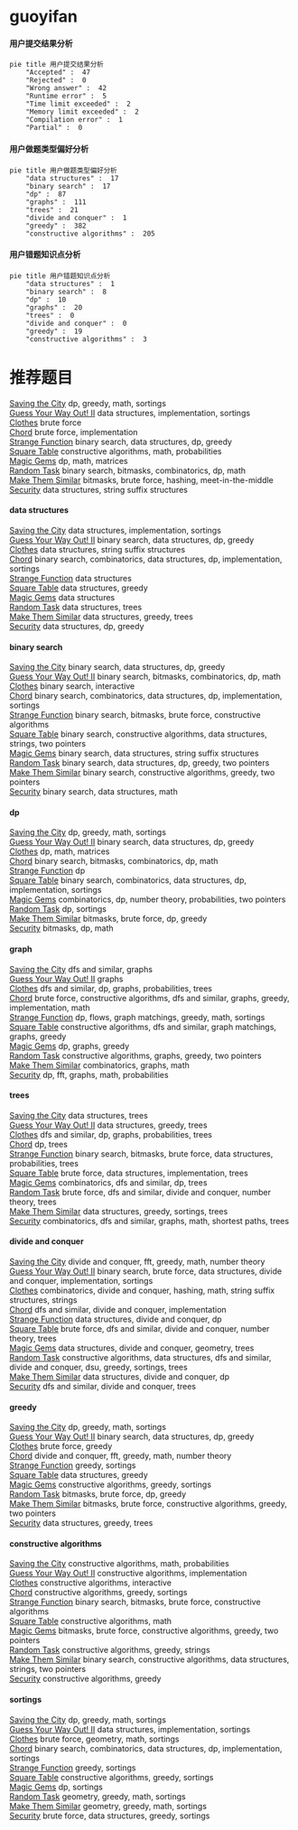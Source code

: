 # guoyifan
<!-- tabs:start -->
#### **用户提交结果分析**

```mermaid
pie title 用户提交结果分析
    "Accepted" :  47
    "Rejected" :  0
    "Wrong answer" :  42
    "Runtime error" :  5
    "Time limit exceeded" :  2
    "Memory limit exceeded" :  2
    "Compilation error" :  1
    "Partial" :  0
```
#### **用户做题类型偏好分析**

```mermaid
pie title 用户做题类型偏好分析
    "data structures" :  17
    "binary search" :  17
    "dp" :  87
    "graphs" :  111
    "trees" :  21
    "divide and conquer" :  1
    "greedy" :  382
    "constructive algorithms" :  205
```
#### **用户错题知识点分析**

```mermaid
pie title 用户错题知识点分析
    "data structures" :  1
    "binary search" :  8
    "dp" :  10
    "graphs" :  20
    "trees" :  0
    "divide and conquer" :  0
    "greedy" :  19
    "constructive algorithms" :  3
```
<!-- tabs:end -->
# 推荐题目
[Saving the City](http://codeforces.com/problemset/problem/1443/B)		dp,
                        greedy,
                        math,
                        sortings		  
[Guess Your Way Out! II](http://codeforces.com/problemset/problem/558/D)		data structures,
                        implementation,
                        sortings		  
[Clothes](http://codeforces.com/problemset/problem/102/A)		brute force		  
[Chord](http://codeforces.com/problemset/problem/88/A)		brute force,
                        implementation		  
[Strange Function](http://codeforces.com/problemset/problem/1334/F)		binary search,
                        data structures,
                        dp,
                        greedy		  
[Square Table](https://codeforces.com/contest/418/problem/C)		constructive algorithms,
                        math,
                        probabilities		  
[Magic Gems](http://codeforces.com/problemset/problem/1117/D)		dp,
                        math,
                        matrices		  
[Random Task](http://codeforces.com/problemset/problem/431/D)		binary search,
                        bitmasks,
                        combinatorics,
                        dp,
                        math		  
[Make Them Similar](http://codeforces.com/problemset/problem/1257/F)		bitmasks,
                        brute force,
                        hashing,
                        meet-in-the-middle		  
[Security](http://codeforces.com/problemset/problem/1037/H)		data structures,
                        string suffix structures		  
<!-- tabs:start -->
#### **data structures**
[Saving the City](http://codeforces.com/problemset/problem/558/D)		data structures,
                        implementation,
                        sortings		  
[Guess Your Way Out! II](http://codeforces.com/problemset/problem/1334/F)		binary search,
                        data structures,
                        dp,
                        greedy		  
[Clothes](http://codeforces.com/problemset/problem/1037/H)		data structures,
                        string suffix structures		  
[Chord](http://codeforces.com/problemset/problem/1284/B)		binary search,
                        combinatorics,
                        data structures,
                        dp,
                        implementation,
                        sortings		  
[Strange Function](http://codeforces.com/problemset/problem/1117/G)		data structures		  
[Square Table](http://codeforces.com/problemset/problem/144/E)		data structures,
                        greedy		  
[Magic Gems](http://codeforces.com/problemset/problem/1172/E)		data structures		  
[Random Task](http://codeforces.com/problemset/problem/1260/F)		data structures,
                        trees		  
[Make Them Similar](http://codeforces.com/problemset/problem/821/C)		data structures,
                        greedy,
                        trees		  
[Security](http://codeforces.com/problemset/problem/484/D)		data structures,
                        dp,
                        greedy		  
#### **binary search**
[Saving the City](http://codeforces.com/problemset/problem/1334/F)		binary search,
                        data structures,
                        dp,
                        greedy		  
[Guess Your Way Out! II](http://codeforces.com/problemset/problem/431/D)		binary search,
                        bitmasks,
                        combinatorics,
                        dp,
                        math		  
[Clothes](https://codeforces.com/contest/810/problem/D)		binary search,
                        interactive		  
[Chord](http://codeforces.com/problemset/problem/1284/B)		binary search,
                        combinatorics,
                        data structures,
                        dp,
                        implementation,
                        sortings		  
[Strange Function](http://codeforces.com/problemset/problem/1360/H)		binary search,
                        bitmasks,
                        brute force,
                        constructive algorithms		  
[Square Table](https://codeforces.com/contest/1291/problem/D)		binary search,
                        constructive algorithms,
                        data structures,
                        strings,
                        two pointers		  
[Magic Gems](http://codeforces.com/problemset/problem/232/D)		binary search,
                        data structures,
                        string suffix structures		  
[Random Task](http://codeforces.com/problemset/problem/1492/C)		binary search,
                        data structures,
                        dp,
                        greedy,
                        two pointers		  
[Make Them Similar](http://codeforces.com/problemset/problem/1463/D)		binary search,
                        constructive algorithms,
                        greedy,
                        two pointers		  
[Security](http://codeforces.com/problemset/problem/1490/G)		binary search,
                        data structures,
                        math		  
#### **dp**
[Saving the City](http://codeforces.com/problemset/problem/1443/B)		dp,
                        greedy,
                        math,
                        sortings		  
[Guess Your Way Out! II](http://codeforces.com/problemset/problem/1334/F)		binary search,
                        data structures,
                        dp,
                        greedy		  
[Clothes](http://codeforces.com/problemset/problem/1117/D)		dp,
                        math,
                        matrices		  
[Chord](http://codeforces.com/problemset/problem/431/D)		binary search,
                        bitmasks,
                        combinatorics,
                        dp,
                        math		  
[Strange Function](http://codeforces.com/problemset/problem/331/C3)		dp		  
[Square Table](http://codeforces.com/problemset/problem/1284/B)		binary search,
                        combinatorics,
                        data structures,
                        dp,
                        implementation,
                        sortings		  
[Magic Gems](http://codeforces.com/problemset/problem/1194/F)		combinatorics,
                        dp,
                        number theory,
                        probabilities,
                        two pointers		  
[Random Task](http://codeforces.com/problemset/problem/4/D)		dp,
                        sortings		  
[Make Them Similar](http://codeforces.com/problemset/problem/1395/C)		bitmasks,
                        brute force,
                        dp,
                        greedy		  
[Security](http://codeforces.com/problemset/problem/1034/E)		bitmasks,
                        dp,
                        math		  
#### **graph**
[Saving the City](http://codeforces.com/problemset/problem/508/D)		dfs and similar,
                        graphs		  
[Guess Your Way Out! II](http://codeforces.com/problemset/problem/235/D)		graphs		  
[Clothes](http://codeforces.com/problemset/problem/839/C)		dfs and similar,
                        dp,
                        graphs,
                        probabilities,
                        trees		  
[Chord](http://codeforces.com/problemset/problem/1487/C)		brute force,
                        constructive algorithms,
                        dfs and similar,
                        graphs,
                        greedy,
                        implementation,
                        math		  
[Strange Function](http://codeforces.com/problemset/problem/1437/C)		dp,
                        flows,
                        graph matchings,
                        greedy,
                        math,
                        sortings		  
[Square Table](http://codeforces.com/problemset/problem/1470/D)		constructive algorithms,
                        dfs and similar,
                        graph matchings,
                        graphs,
                        greedy		  
[Magic Gems](http://codeforces.com/problemset/problem/1476/C)		dp,
                        graphs,
                        greedy		  
[Random Task](http://codeforces.com/problemset/problem/1304/D)		constructive algorithms,
                        graphs,
                        greedy,
                        two pointers		  
[Make Them Similar](http://codeforces.com/problemset/problem/1475/C)		combinatorics,
                        graphs,
                        math		  
[Security](http://codeforces.com/problemset/problem/553/E)		dp,
                        fft,
                        graphs,
                        math,
                        probabilities		  
#### **trees**
[Saving the City](http://codeforces.com/problemset/problem/1260/F)		data structures,
                        trees		  
[Guess Your Way Out! II](http://codeforces.com/problemset/problem/821/C)		data structures,
                        greedy,
                        trees		  
[Clothes](http://codeforces.com/problemset/problem/839/C)		dfs and similar,
                        dp,
                        graphs,
                        probabilities,
                        trees		  
[Chord](http://codeforces.com/problemset/problem/1276/D)		dp,
                        trees		  
[Strange Function](http://codeforces.com/problemset/problem/1479/D)		binary search,
                        bitmasks,
                        brute force,
                        data structures,
                        probabilities,
                        trees		  
[Square Table](http://codeforces.com/problemset/problem/1511/C)		brute force,
                        data structures,
                        implementation,
                        trees		  
[Magic Gems](http://codeforces.com/problemset/problem/1499/F)		combinatorics,
                        dfs and similar,
                        dp,
                        trees		  
[Random Task](http://codeforces.com/problemset/problem/1491/E)		brute force,
                        dfs and similar,
                        divide and conquer,
                        number theory,
                        trees		  
[Make Them Similar](http://codeforces.com/problemset/problem/1466/D)		data structures,
                        greedy,
                        sortings,
                        trees		  
[Security](http://codeforces.com/problemset/problem/1495/D)		combinatorics,
                        dfs and similar,
                        graphs,
                        math,
                        shortest paths,
                        trees		  
#### **divide and conquer**
[Saving the City](http://codeforces.com/problemset/problem/1257/G)		divide and conquer,
                        fft,
                        greedy,
                        math,
                        number theory		  
[Guess Your Way Out! II](http://codeforces.com/problemset/problem/1461/D)		binary search,
                        brute force,
                        data structures,
                        divide and conquer,
                        implementation,
                        sortings		  
[Clothes](http://codeforces.com/problemset/problem/1466/G)		combinatorics,
                        divide and conquer,
                        hashing,
                        math,
                        string suffix structures,
                        strings		  
[Chord](http://codeforces.com/problemset/problem/1490/D)		dfs and similar,
                        divide and conquer,
                        implementation		  
[Strange Function](https://codeforces.com/contest/1483/problem/C)		data structures,
                        divide and conquer,
                        dp		  
[Square Table](http://codeforces.com/problemset/problem/1491/E)		brute force,
                        dfs and similar,
                        divide and conquer,
                        number theory,
                        trees		  
[Magic Gems](http://codeforces.com/problemset/problem/1303/G)		data structures,
                        divide and conquer,
                        geometry,
                        trees		  
[Random Task](http://codeforces.com/problemset/problem/1494/D)		constructive algorithms,
                        data structures,
                        dfs and similar,
                        divide and conquer,
                        dsu,
                        greedy,
                        sortings,
                        trees		  
[Make Them Similar](http://codeforces.com/problemset/problem/1482/E)		data structures,
                        divide and conquer,
                        dp		  
[Security](http://codeforces.com/problemset/problem/566/C)		dfs and similar,
                        divide and conquer,
                        trees		  
#### **greedy**
[Saving the City](http://codeforces.com/problemset/problem/1443/B)		dp,
                        greedy,
                        math,
                        sortings		  
[Guess Your Way Out! II](http://codeforces.com/problemset/problem/1334/F)		binary search,
                        data structures,
                        dp,
                        greedy		  
[Clothes](http://codeforces.com/problemset/problem/1019/A)		brute force,
                        greedy		  
[Chord](http://codeforces.com/problemset/problem/1257/G)		divide and conquer,
                        fft,
                        greedy,
                        math,
                        number theory		  
[Strange Function](http://codeforces.com/problemset/problem/1008/B)		greedy,
                        sortings		  
[Square Table](http://codeforces.com/problemset/problem/144/E)		data structures,
                        greedy		  
[Magic Gems](http://codeforces.com/problemset/problem/246/A)		constructive algorithms,
                        greedy,
                        sortings		  
[Random Task](http://codeforces.com/problemset/problem/1395/C)		bitmasks,
                        brute force,
                        dp,
                        greedy		  
[Make Them Similar](http://codeforces.com/problemset/problem/1500/C)		bitmasks,
                        brute force,
                        constructive algorithms,
                        greedy,
                        two pointers		  
[Security](http://codeforces.com/problemset/problem/821/C)		data structures,
                        greedy,
                        trees		  
#### **constructive algorithms**
[Saving the City](https://codeforces.com/contest/418/problem/C)		constructive algorithms,
                        math,
                        probabilities		  
[Guess Your Way Out! II](https://codeforces.com/contest/312/problem/C)		constructive algorithms,
                        implementation		  
[Clothes](http://codeforces.com/problemset/problem/1336/D)		constructive algorithms,
                        interactive		  
[Chord](http://codeforces.com/problemset/problem/246/A)		constructive algorithms,
                        greedy,
                        sortings		  
[Strange Function](http://codeforces.com/problemset/problem/1360/H)		binary search,
                        bitmasks,
                        brute force,
                        constructive algorithms		  
[Square Table](http://codeforces.com/problemset/problem/1352/B)		constructive algorithms,
                        math		  
[Magic Gems](http://codeforces.com/problemset/problem/1500/C)		bitmasks,
                        brute force,
                        constructive algorithms,
                        greedy,
                        two pointers		  
[Random Task](http://codeforces.com/problemset/problem/801/B)		constructive algorithms,
                        greedy,
                        strings		  
[Make Them Similar](https://codeforces.com/contest/1291/problem/D)		binary search,
                        constructive algorithms,
                        data structures,
                        strings,
                        two pointers		  
[Security](http://codeforces.com/problemset/problem/1493/A)		constructive algorithms,
                        greedy		  
#### **sortings**
[Saving the City](http://codeforces.com/problemset/problem/1443/B)		dp,
                        greedy,
                        math,
                        sortings		  
[Guess Your Way Out! II](http://codeforces.com/problemset/problem/558/D)		data structures,
                        implementation,
                        sortings		  
[Clothes](http://codeforces.com/problemset/problem/460/E)		brute force,
                        geometry,
                        math,
                        sortings		  
[Chord](http://codeforces.com/problemset/problem/1284/B)		binary search,
                        combinatorics,
                        data structures,
                        dp,
                        implementation,
                        sortings		  
[Strange Function](http://codeforces.com/problemset/problem/1008/B)		greedy,
                        sortings		  
[Square Table](http://codeforces.com/problemset/problem/246/A)		constructive algorithms,
                        greedy,
                        sortings		  
[Magic Gems](http://codeforces.com/problemset/problem/4/D)		dp,
                        sortings		  
[Random Task](https://codeforces.com/contest/1496/problem/C)		geometry,
                        greedy,
                        math,
                        sortings		  
[Make Them Similar](http://codeforces.com/problemset/problem/1495/A)		geometry,
                        greedy,
                        math,
                        sortings		  
[Security](http://codeforces.com/problemset/problem/1497/A)		brute force,
                        data structures,
                        greedy,
                        sortings		  
<!-- tabs:end -->
